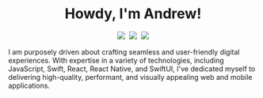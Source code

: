<h1 align="center" title="...and I'm happy to see you here :)">Howdy, I'm Andrew!</h1>

<p align="center">
   <kbd>
  <a href="https://twitter.com/droidgilliland" title="Twitter - @droidgilliland"><img src="https://img.shields.io/badge/-@droidgilliland-00acee?style=flat&logo=Twitter&logoColor=white" /></a>
  <a href="https://www.linkedin.com/in/andrew-gilliland-a89b8919a/" title="LinkedIn - Andrew Gilliland"><img src="https://img.shields.io/badge/-Andrew_Gilliland-0072b1?style=flat&logo=Linkedin&logoColor=white" /></a>
  <a href="https://andrewgilliland.dev" title="Personal Website - andrewgilliland.dev"><img src="https://img.shields.io/badge/-andrewgilliland.dev-7c3aed?style=flat&logo=blueprint&logoColor=white" /></a>
  </kbd>
</p>

I am purposely driven about crafting seamless and user-friendly digital experiences. With expertise in a variety of technologies, including JavaScript, Swift, React, React Native, and SwiftUI, I've dedicated myself to delivering high-quality, performant, and visually appealing web and mobile applications.
